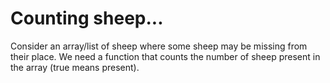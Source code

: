 # Counting sheep...

Consider an array/list of sheep where some sheep may be missing from their place. We need a function that counts the number of sheep present in the array (true means present).

